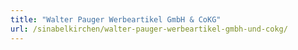 ```yaml
---
title: "Walter Pauger Werbeartikel GmbH & CoKG"
url: /sinabelkirchen/walter-pauger-werbeartikel-gmbh-und-cokg/
---
```

